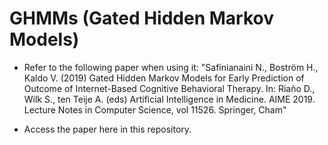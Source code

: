# GHMMs (Gated Hidden Markov Models)

- Refer to the following paper when using it: "Safinianaini N., Boström H., Kaldo V. (2019) Gated Hidden Markov Models for Early Prediction of Outcome of Internet-Based Cognitive Behavioral Therapy. In: Riaño D., Wilk S., ten Teije A. (eds) Artificial Intelligence in Medicine. AIME 2019. Lecture Notes in Computer Science, vol 11526. Springer, Cham"

- Access the paper here in this repository.
